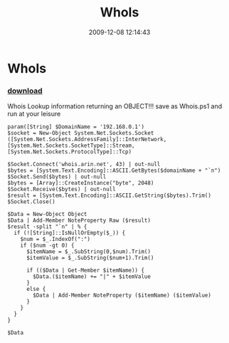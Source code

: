 ﻿---
pid:            1515
parent:         0
children:       
poster:         CrazyDave
title:          WhoIs
date:           2009-12-08 12:14:43
description:    Whois Lookup information returning an OBJECT!!! save as Whois.ps1 and run at your leisure
format:         posh
---

# WhoIs

### [download](1515.ps1)  

Whois Lookup information returning an OBJECT!!! save as Whois.ps1 and run at your leisure

```posh
param([String] $DomainName = '192.168.0.1')
$socket = New-Object System.Net.Sockets.Socket ([System.Net.Sockets.AddressFamily]::InterNetwork, [System.Net.Sockets.SocketType]::Stream, [System.Net.Sockets.ProtocolType]::Tcp)

$Socket.Connect('whois.arin.net', 43) | out-null
$bytes = [System.Text.Encoding]::ASCII.GetBytes($domainName + "`n")
$Socket.Send($bytes) | out-null
$bytes = [Array]::CreateInstance("byte", 2048)
$Socket.Receive($bytes) | out-null
$result = [System.Text.Encoding]::ASCII.GetString($bytes).Trim()
$Socket.Close()

$Data = New-Object Object
$Data | Add-Member NoteProperty Raw ($result)
$result -split "`n" | % {
  if (![String]::IsNullOrEmpty($_)) {
    $num = $_.IndexOf(":")    
    if ($num -gt 0) {
      $itemName = $_.SubString(0,$num).Trim()
      $itemValue = $_.SubString($num+1).Trim()
      
      if (($Data | Get-Member $itemName)) {
        $Data.($itemName) += "|" + $itemValue
      }
      else {
        $Data | Add-Member NoteProperty ($itemName) ($itemValue)
      }
    }
  }
}

$Data
```
